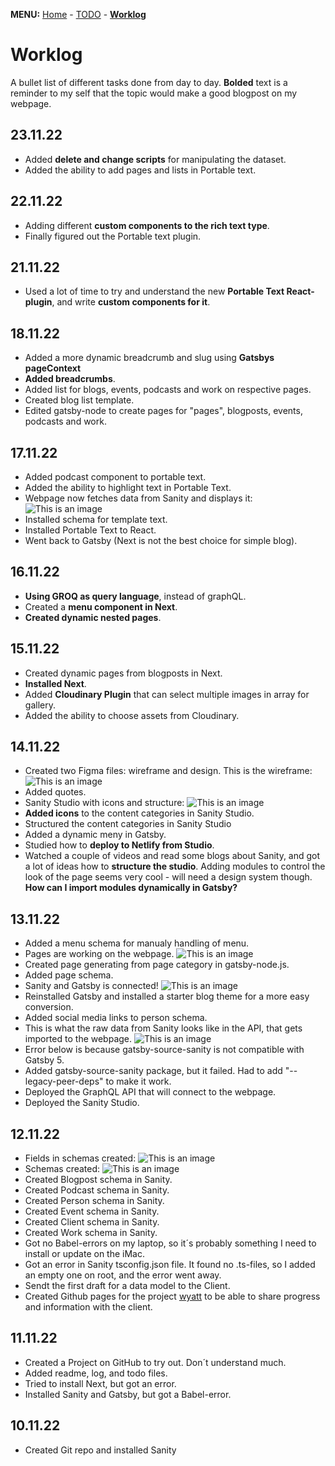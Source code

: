 **MENU:** [Home](/wyatt/index) - [TODO](/wyatt/todo) - [**Worklog**](/wyatt/log)

# Worklog
A bullet list of different tasks done from day to day.
**Bolded** text is a reminder to my self that the topic would make a good blogpost on my webpage.

## 23.11.22
- Added **delete and change scripts** for manipulating the dataset.
- Added the ability to add pages and lists in Portable text.

## 22.11.22
- Adding different **custom components to the rich text type**.
- Finally figured out the Portable text plugin.
## 21.11.22
- Used a lot of time to try and understand the new **Portable Text React-plugin**, and write **custom components for it**. 
## 18.11.22
- Added a more dynamic breadcrumb and slug using **Gatsbys pageContext**
- **Added breadcrumbs**.
- Added list for blogs, events, podcasts and work on respective pages.
- Created blog list template.
- Edited gatsby-node to create pages for "pages", blogposts, events, podcasts and work.
## 17.11.22
- Added podcast component to portable text.
- Added the ability to highlight text in Portable Text.
- Webpage now fetches data from Sanity and displays it:
    ![This is an image](https://res.cloudinary.com/mikkesblogg/image/upload/v1668696243/Wyatt/Skjermbilde_2022-11-17_kl._15.43.29_meggal.png)
- Installed schema for template text.
- Installed Portable Text to React.
- Went back to Gatsby (Next is not the best choice for simple blog).
## 16.11.22
- **Using GROQ as query language**, instead of graphQL.
- Created a **menu component in Next**.
- **Created dynamic nested pages**.
## 15.11.22
- Created dynamic pages from blogposts in Next.
- **Installed Next**.
- Added **Cloudinary Plugin** that can select multiple images in array for gallery.
- Added the ability to choose assets from Cloudinary.

## 14.11.22
- Created two Figma files: wireframe and design. This is the wireframe:
    ![This is an image](https://res.cloudinary.com/mikkesblogg/image/upload/v1668458738/Wyatt/Skjermbilde_2022-11-14_kl._21.36.08_mdxt3z.png)
- Added quotes.
- Sanity Studio with icons and structure:
    ![This is an image](https://res.cloudinary.com/mikkesblogg/image/upload/v1668435377/Wyatt/Skjermbilde_2022-11-14_kl._15.15.35_h2rtra.png)
- **Added icons** to the content categories in Sanity Studio.
- Structured the content categories in Sanity Studio
- Added a dynamic meny in Gatsby.
- Studied how to **deploy to Netlify from Studio**.
- Watched a couple of videos and read some blogs about Sanity, and got a lot of ideas how to **structure the studio**. Adding modules to control the look of the page seems very cool - will need a design system though. **How can I import modules dynamically in Gatsby?**
## 13.11.22
- Added a menu schema for manualy handling of menu.
- Pages are working on the webpage.
    ![This is an image](https://res.cloudinary.com/mikkesblogg/image/upload/v1668372706/Wyatt/Skjermbilde_2022-11-13_kl._21.51.34_eg0xhv.png)
- Created page generating from page category in gatsby-node.js.
- Added page schema.
- Sanity and Gatsby is connected!
    ![This is an image](https://res.cloudinary.com/mikkesblogg/image/upload/v1668362203/Wyatt/Skjermbilde_2022-11-13_kl._18.56.12_y2wfcw.png)
- Reinstalled Gatsby and installed a starter blog theme for a more easy conversion.
- Added social media links to person schema.
- This is what the raw data from Sanity looks like in the API, that gets imported to the webpage.
    ![This is an image](https://res.cloudinary.com/mikkesblogg/image/upload/v1668336317/Wyatt/Skjermbilde_2022-11-13_kl._11.34.55_nks2vs.png)
- Error below is because gatsby-source-sanity is not compatible with Gatsby 5.
- Added gatsby-source-sanity package, but it failed. Had to add "--legacy-peer-deps" to make it work.
- Deployed the GraphQL API that will connect to the webpage.
- Deployed the Sanity Studio.

## 12.11.22
- Fields in schemas created:
    ![This is an image](https://res.cloudinary.com/mikkesblogg/image/upload/v1668278216/Wyatt/2022-11-12_kl._19.34.36_xuomz4.png)
- Schemas created:
     ![This is an image](https://res.cloudinary.com/mikkesblogg/image/upload/v1668278215/Wyatt/2022-11-12_kl._19.32.58_plbajp.png)
- Created Blogpost schema in Sanity.
- Created Podcast schema in Sanity.
- Created Person schema in Sanity.
- Created Event schema in Sanity.
- Created Client schema in Sanity.
- Created Work schema in Sanity.
- Got no Babel-errors on my laptop, so it´s probably something I need to install or update on the iMac.
- Got an error in Sanity tsconfig.json file. It found no .ts-files, so I added an empty one on root, and the error went away.
- Sendt the first draft for a data model to the Client.
- Created Github pages for the project [wyatt](https://michaelhelgesen.github.io/wyatt/) to be able to share progress and information with the client.

## 11.11.22
- Created a Project on GitHub to try out. Don´t understand much.
- Added readme, log, and todo files.
- Tried to install Next, but got an error.
- Installed Sanity and Gatsby, but got a Babel-error.

## 10.11.22
- Created Git repo and installed Sanity


